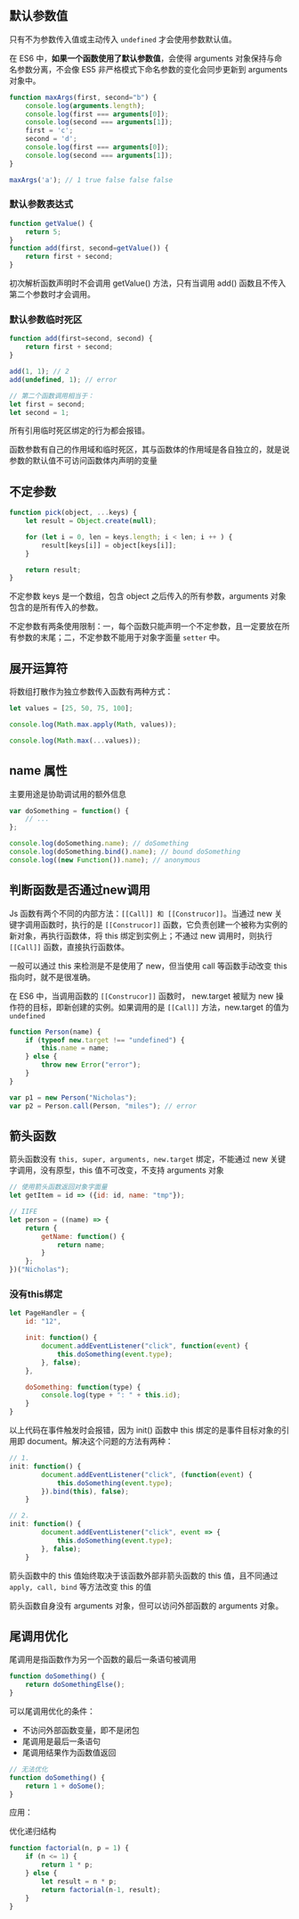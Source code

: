 ## 默认参数值

只有不为参数传入值或主动传入 `undefined` 才会使用参数默认值。

在 ES6 中，**如果一个函数使用了默认参数值**，会使得 arguments 对象保持与命名参数分离，不会像 ES5 非严格模式下命名参数的变化会同步更新到 arguments 对象中。

```js
function maxArgs(first, second="b") {
    console.log(arguments.length);
    console.log(first === arguments[0]);
    console.log(second === arguments[1]);
    first = 'c';
    second = 'd';
    console.log(first === arguments[0]);
    console.log(second === arguments[1]);
}

maxArgs('a'); // 1 true false false false
```

### 默认参数表达式

```js
function getValue() {
    return 5;
}
function add(first, second=getValue()) {
    return first + second;
}
```

初次解析函数声明时不会调用 getValue() 方法，只有当调用 add() 函数且不传入第二个参数时才会调用。

### 默认参数临时死区

```js
function add(first=second, second) {
    return first + second;
}

add(1, 1); // 2
add(undefined, 1); // error

// 第二个函数调用相当于：
let first = second;
let second = 1;
```

所有引用临时死区绑定的行为都会报错。

函数参数有自己的作用域和临时死区，其与函数体的作用域是各自独立的，就是说参数的默认值不可访问函数体内声明的变量



## 不定参数

```js
function pick(object, ...keys) {
    let result = Object.create(null);

    for (let i = 0, len = keys.length; i < len; i ++ ) {
        result[keys[i]] = object[keys[i]];
    }

    return result;
}
```

不定参数 keys 是一个数组，包含 object 之后传入的所有参数，arguments 对象包含的是所有传入的参数。

不定参数有两条使用限制：一，每个函数只能声明一个不定参数，且一定要放在所有参数的末尾；二，不定参数不能用于对象字面量 `setter` 中。



## 展开运算符

将数组打散作为独立参数传入函数有两种方式：

```js
let values = [25, 50, 75, 100];

console.log(Math.max.apply(Math, values));

console.log(Math.max(...values));
```



## name 属性

主要用途是协助调试用的额外信息

```js
var doSomething = function() {
    // ...
};

console.log(doSomething.name); // doSomething
console.log(doSomething.bind().name); // bound doSomething
console.log((new Function()).name); // anonymous
```



## 判断函数是否通过new调用

Js 函数有两个不同的内部方法：`[[Call]] 和 [[Construcor]]`。当通过 new 关键字调用函数时，执行的是 `[[Construcor]]` 函数，它负责创建一个被称为实例的新对象，再执行函数体，将 this 绑定到实例上；不通过 new 调用时，则执行 `[[Call]]` 函数，直接执行函数体。

一般可以通过 this 来检测是不是使用了 new，但当使用 call 等函数手动改变 this 指向时，就不是很准确。

在 ES6 中，当调用函数的 `[[Construcor]]` 函数时， new.target 被赋为 new 操作符的目标，即新创建的实例。如果调用的是 `[[Call]]` 方法，new.target 的值为 `undefined`

```js
function Person(name) {
    if (typeof new.target !== "undefined") {
        this.name = name;
    } else {
        throw new Error("error");
    }
}

var p1 = new Person("Nicholas");
var p2 = Person.call(Person, "miles"); // error
```



## 箭头函数

 箭头函数没有 `this, super, arguments, new.target` 绑定，不能通过 new 关键字调用，没有原型，this 值不可改变，不支持 arguments 对象

```js
// 使用箭头函数返回对象字面量
let getItem = id => ({id: id, name: "tmp"});

// IIFE
let person = ((name) => {
    return {
        getName: function() {
            return name;
        }
    };
})("Nicholas");
```

### 没有this绑定

```js
let PageHandler = {
    id: "12",

    init: function() {
        document.addEventListener("click", function(event) {
            this.doSomething(event.type);
        }, false);
    },

    doSomething: function(type) {
        console.log(type + ": " + this.id);
    }
}
```

以上代码在事件触发时会报错，因为 init() 函数中 this 绑定的是事件目标对象的引用即 document。解决这个问题的方法有两种：

```js
// 1.
init: function() {
        document.addEventListener("click", (function(event) {
            this.doSomething(event.type);
        }).bind(this), false);
    }

// 2.
init: function() {
        document.addEventListener("click", event => {
            this.doSomething(event.type);
        }, false);
    }
```

箭头函数中的 this 值始终取决于该函数外部非箭头函数的 this 值，且不同通过 `apply, call, bind` 等方法改变 this 的值

箭头函数自身没有 arguments 对象，但可以访问外部函数的 arguments 对象。



## 尾调用优化

尾调用是指函数作为另一个函数的最后一条语句被调用

```js
function doSomething() {
    return doSomethingElse();
}
```

可以尾调用优化的条件：

* 不访问外部函数变量，即不是闭包
* 尾调用是最后一条语句
* 尾调用结果作为函数值返回

```js
// 无法优化
function doSomething() {
    return 1 + doSome();
}
```

应用：

优化递归结构

```js
function factorial(n, p = 1) {
    if (n <= 1) {
        return 1 * p;
    } else {
        let result = n * p;
        return factorial(n-1, result);
    }
}
```


